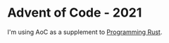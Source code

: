 # Advent of Code - 2021
I'm using AoC as a supplement to [Programming Rust](https://www.oreilly.com/library/view/programming-rust-2nd/9781492052586/).
